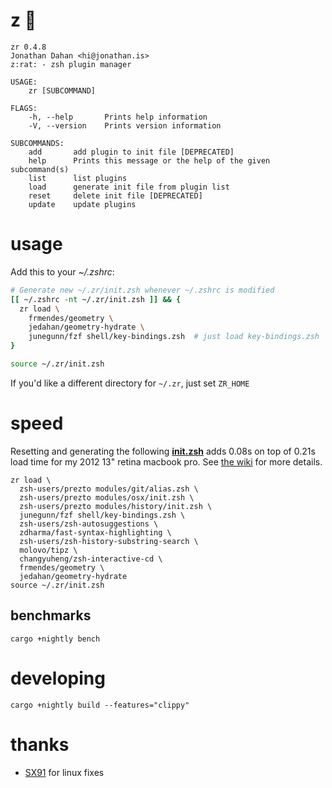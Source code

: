 # z :rat:

    zr 0.4.8
    Jonathan Dahan <hi@jonathan.is>
    z:rat: - zsh plugin manager

    USAGE:
        zr [SUBCOMMAND]

    FLAGS:
        -h, --help       Prints help information
        -V, --version    Prints version information

    SUBCOMMANDS:
        add       add plugin to init file [DEPRECATED]
        help      Prints this message or the help of the given subcommand(s)
        list      list plugins
        load      generate init file from plugin list
        reset     delete init file [DEPRECATED]
        update    update plugins


# usage

Add this to your *~/.zshrc*:

```zsh
# Generate new ~/.zr/init.zsh whenever ~/.zshrc is modified
[[ ~/.zshrc -nt ~/.zr/init.zsh ]] && {
  zr load \
    frmendes/geometry \
    jedahan/geometry-hydrate \
    junegunn/fzf shell/key-bindings.zsh  # just load key-bindings.zsh
}

source ~/.zr/init.zsh
```

If you'd like a different directory for `~/.zr`, just set `ZR_HOME`

# speed

Resetting and generating the following __[init.zsh][]__ adds 0.08s on top of 0.21s load time for my 2012 13" retina macbook pro.
See [the wiki](https://github.com/jedahan/zr/wiki) for more details.

    zr load \
      zsh-users/prezto modules/git/alias.zsh \
      zsh-users/prezto modules/osx/init.zsh \
      zsh-users/prezto modules/history/init.zsh \
      junegunn/fzf shell/key-bindings.zsh \
      zsh-users/zsh-autosuggestions \
      zdharma/fast-syntax-highlighting \
      zsh-users/zsh-history-substring-search \
      molovo/tipz \
      changyuheng/zsh-interactive-cd \
      frmendes/geometry \
      jedahan/geometry-hydrate
    source ~/.zr/init.zsh

## benchmarks

    cargo +nightly bench

# developing

    cargo +nightly build --features="clippy"

[init.zsh]: https://github.com/jedahan/dotfiles/blob/master/.zshrc

# thanks

- [SX91](https://github.com/SX91) for linux fixes
